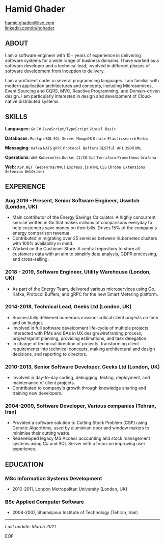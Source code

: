 
# Hamid Ghader 
[hamid.ghader@live.com](mailto:hamid.ghader@live.com)\
[linkedin.com/in/hghader](https://www.linkedin.com/in/hghader)

## ABOUT
I am a software engineer with 15+ years of experience in delivering software systems for a wide range of business domains. I have worked as a software developer and a technical lead, involved in different phases of software development from inception to delivery.

I am a proficient coder in several programming languages. I am familiar with modern application architectures and concepts, including Microservices, Event Sourcing and CQRS, MVC, Reactive Programming, and Domain-driven design. I am particularly interested in design and development of Cloud-native distributed systems.

## SKILLS

**Languages:** `Go` `C#` `JavaScript/TypeScript` `Visual Basic`

**Databases:** `PostgreSQL` `SQL Server` `MongoDB` `Oracle` `Elasticsearch` `Redis`

**Messaging:** `Kafka` `NATS` `gRPC` `Protocol Buffers` `RESTful API` `JSON` `XML`

**Operations:** `AWS` `Kubernetes` `Docker` `CI/CD` `Git` `Terraform` `Prometheus` `Grafana`

**Web:** `ASP.NET (WebForms/MVC)` `Express.js` `HTML` `CSS` `Chrome Extensions` `Selenium WebDriver`

## EXPERIENCE

### Aug 2019 - Present, Senior Software Engineer, Uswitch (London, UK)
- Main contributor of the Energy Savings Calculator. A highly concurrent service written in Go that makes millions of comparisons everyday to help customers save money on their bills. Drives 15% of the company's energy comparison revenue.
- Contributed in migrating over 25 services between Kubernetes clusters with 100% availability in mind.
- Worked on the Customer Store. A central repository to store all customers data with an aim to simplify data analysis, GDPR processing, and cross-selling. 

### 2018 - 2019, Software Engineer, Utility Warehouse (London, UK)
- As part of the Energy Team, delivered various microservices using Go, Kafka, Protocol Buffers, and gRPC for the new Smart Metering platform.

### 2014-2018, Technical Lead, Geeks Ltd (London, UK)
- Successfully delivered numerous mission-critical client projects on time and on budget.
- Involved in full software development life-cycle of multiple projects. Interacted with PMs and BAs in UX design/wireframing process, project/sprint planning, providing estimations, and task delegation.
- In charge of technical direction of projects, transforming client requirements into technical concepts, making architectural and design decisions, and reporting to directors.

### 2010-2013, Senior Software Developer, Geeks Ltd (London, UK)
- Involved in day-to-day coding, debugging, testing, deployment, and maintenance of client projects.
- Contributed to company's growth through knowledge sharing and training new developers.

### 2004-2009, Software Developer, Various companies (Tehran, Iran)
- Provided a software solution to Cutting Stock Problem (CSP) using Genetic Algorithms, used by aluminium door and window makers to minimise their cutting waste.
- Redeveloped legacy MS Access accounting and stock management systems using C# and SQL Server with a focus on improving user experience.

## EDUCATION

### MSc Information Systems Development
- 2010-2011, London Metropolitan University (London, UK)

### BSc Applied Computer Software
- 2004-2007, Shamsipour Institute of Technology (Tehran, Iran)

---
_Last update: March 2021_

EOF
